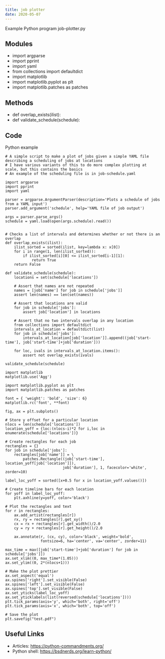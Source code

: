 ```yaml
---
title: job plotter
date: 2020-05-07
---
```

Example Python program job-plotter.py

## Modules

* import argparse
* import pprint
* import yaml
* from collections import defaultdict
* import matplotlib
* import matplotlib.pyplot as plt
* import matplotlib.patches as patches

## Methods

* def overlap_exists(ilist):
* def validate_schedule(schedule):

## Code

Python example

    # A simple script to make a plot of jobs given a simple YAML file describing a scheduling of jobs at locations
    # I have various variants of this to do more complex plotting at scale, but this contains the basics
    # An example of the scheduling file is in job-schedule.yaml
    
    import argparse
    import pprint
    import yaml
    
    parser = argparse.ArgumentParser(description='Plots a schedule of jobs from a YAML input')
    parser.add_argument('schedule', help='YAML file of job output')
    
    args = parser.parse_args()
    schedule = yaml.load(open(args.schedule).read())
    
    
    # Checks a list of intervals and determines whether or not there is an overlap
    def overlap_exists(ilist):
        ilist_sorted = sorted(ilist, key=lambda x: x[0])
        for i in range(1, len(ilist_sorted)):
            if ilist_sorted[i][0] <= ilist_sorted[i-1][1]:
                return True
        return False
    
    def validate_schedule(schedule):
        locations = set(schedule['locations'])
    
        # Assert that names are not repeated
        names = [job['name'] for job in schedule['jobs']]
        assert len(names) == len(set(names))
    
        # Assert that locations are valid
        for job in schedule['jobs']:
            assert job['location'] in locations
    
        # Assert that no two intervals overlap in any location
        from collections import defaultdict
        intervals_at_location = defaultdict(list)
        for job in schedule['jobs']:
            intervals_at_location[job['location']].append((job['start-time'], job['start-time']+job['duration']))
    
        for loc, ivals in intervals_at_location.items():
            assert not overlap_exists(ivals)
    
    validate_schedule(schedule)
    
    import matplotlib
    matplotlib.use('Agg')
    
    import matplotlib.pyplot as plt
    import matplotlib.patches as patches
    
    font = { 'weight': 'bold', 'size': 6}
    matplotlib.rc('font', **font)
    
    fig, ax = plt.subplots()
    
    # Store y offset for a particular location
    nlocs = len(schedule['locations'])
    location_yoff = {loc:(nlocs-i)*2 for i,loc in enumerate(schedule['locations'])}
    
    # Create rectangles for each job
    rectangles = {}
    for job in schedule['jobs']:
        rectangles[job['name']] = \
            patches.Rectangle((job['start-time'], location_yoff[job['location']]),
                              job['duration'], 1, facecolor='white', zorder=10)
    
    label_loc_yoff = sorted([x+0.5 for x in location_yoff.values()])
    
    # Create timeline bars for each location
    for yoff in label_loc_yoff:
        plt.axhline(y=yoff, color='black')
    
    # Plot the rectangles and text
    for r in rectangles:
        ax.add_artist(rectangles[r])
        rx, ry = rectangles[r].get_xy()
        cx = rx + rectangles[r].get_width()/2.0
        cy = ry + rectangles[r].get_height()/2.0
    
        ax.annotate(r, (cx, cy), color='black', weight='bold',
                    fontsize=6, ha='center', va='center', zorder=11)
    
    max_time = max([job['start-time']+job['duration'] for job in schedule['jobs']])
    ax.set_xlim((0, max_time*(1.05)))
    ax.set_ylim((0, 2*(nlocs+1)))
    
    # Make the plot prettier
    ax.set_aspect('equal')
    ax.spines['right'].set_visible(False)
    ax.spines['left'].set_visible(False)
    ax.spines['top'].set_visible(False)
    ax.set_yticks(label_loc_yoff)
    ax.set_yticklabels(list(reversed(schedule['locations'])))
    plt.tick_params(axis='y', which='both', right='off')
    plt.tick_params(axis='x', which='both', top='off')
    
    # Save the plot
    plt.savefig("test.pdf")

## Useful Links

- Articles: https://python-commandments.org/
- Python shell: https://bsdnerds.org/learn-python/
